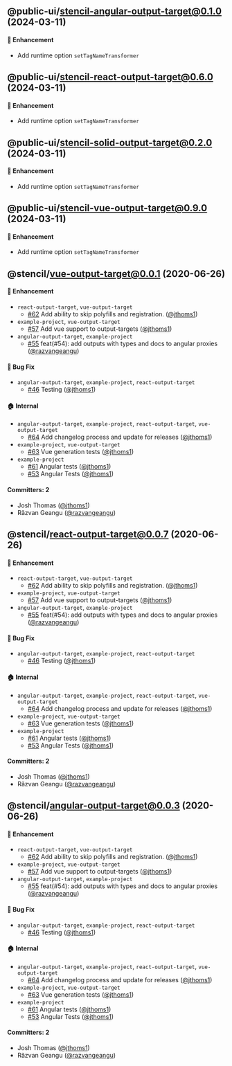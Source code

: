 ## @public-ui/stencil-angular-output-target@0.1.0 (2024-03-11)

#### :rocket: Enhancement

- Add runtime option `setTagNameTransformer`

## @public-ui/stencil-react-output-target@0.6.0 (2024-03-11)

#### :rocket: Enhancement

- Add runtime option `setTagNameTransformer`

## @public-ui/stencil-solid-output-target@0.2.0 (2024-03-11)

#### :rocket: Enhancement

- Add runtime option `setTagNameTransformer`

## @public-ui/stencil-vue-output-target@0.9.0 (2024-03-11)

#### :rocket: Enhancement

- Add runtime option `setTagNameTransformer`

## @stencil/vue-output-target@0.0.1 (2020-06-26)

#### :rocket: Enhancement

- `react-output-target`, `vue-output-target`
  - [#62](https://github.com/ionic-team/stencil-ds-output-targets/pull/62) Add ability to skip polyfills and registration. ([@jthoms1](https://github.com/jthoms1))
- `example-project`, `vue-output-target`
  - [#57](https://github.com/ionic-team/stencil-ds-output-targets/pull/57) Add vue support to output-targets ([@jthoms1](https://github.com/jthoms1))
- `angular-output-target`, `example-project`
  - [#55](https://github.com/ionic-team/stencil-ds-output-targets/pull/55) feat(#54): add outputs with types and docs to angular proxies ([@razvangeangu](https://github.com/razvangeangu))

#### :bug: Bug Fix

- `angular-output-target`, `example-project`, `react-output-target`
  - [#46](https://github.com/ionic-team/stencil-ds-output-targets/pull/46) Testing ([@jthoms1](https://github.com/jthoms1))

#### :house: Internal

- `angular-output-target`, `example-project`, `react-output-target`, `vue-output-target`
  - [#64](https://github.com/ionic-team/stencil-ds-output-targets/pull/64) Add changelog process and update for releases ([@jthoms1](https://github.com/jthoms1))
- `example-project`, `vue-output-target`
  - [#63](https://github.com/ionic-team/stencil-ds-output-targets/pull/63) Vue generation tests ([@jthoms1](https://github.com/jthoms1))
- `example-project`
  - [#61](https://github.com/ionic-team/stencil-ds-output-targets/pull/61) Angular tests ([@jthoms1](https://github.com/jthoms1))
  - [#53](https://github.com/ionic-team/stencil-ds-output-targets/pull/53) Angular Tests ([@jthoms1](https://github.com/jthoms1))

#### Committers: 2

- Josh Thomas ([@jthoms1](https://github.com/jthoms1))
- Răzvan Geangu ([@razvangeangu](https://github.com/razvangeangu))

## @stencil/react-output-target@0.0.7 (2020-06-26)

#### :rocket: Enhancement

- `react-output-target`, `vue-output-target`
  - [#62](https://github.com/ionic-team/stencil-ds-output-targets/pull/62) Add ability to skip polyfills and registration. ([@jthoms1](https://github.com/jthoms1))
- `example-project`, `vue-output-target`
  - [#57](https://github.com/ionic-team/stencil-ds-output-targets/pull/57) Add vue support to output-targets ([@jthoms1](https://github.com/jthoms1))
- `angular-output-target`, `example-project`
  - [#55](https://github.com/ionic-team/stencil-ds-output-targets/pull/55) feat(#54): add outputs with types and docs to angular proxies ([@razvangeangu](https://github.com/razvangeangu))

#### :bug: Bug Fix

- `angular-output-target`, `example-project`, `react-output-target`
  - [#46](https://github.com/ionic-team/stencil-ds-output-targets/pull/46) Testing ([@jthoms1](https://github.com/jthoms1))

#### :house: Internal

- `angular-output-target`, `example-project`, `react-output-target`, `vue-output-target`
  - [#64](https://github.com/ionic-team/stencil-ds-output-targets/pull/64) Add changelog process and update for releases ([@jthoms1](https://github.com/jthoms1))
- `example-project`, `vue-output-target`
  - [#63](https://github.com/ionic-team/stencil-ds-output-targets/pull/63) Vue generation tests ([@jthoms1](https://github.com/jthoms1))
- `example-project`
  - [#61](https://github.com/ionic-team/stencil-ds-output-targets/pull/61) Angular tests ([@jthoms1](https://github.com/jthoms1))
  - [#53](https://github.com/ionic-team/stencil-ds-output-targets/pull/53) Angular Tests ([@jthoms1](https://github.com/jthoms1))

#### Committers: 2

- Josh Thomas ([@jthoms1](https://github.com/jthoms1))
- Răzvan Geangu ([@razvangeangu](https://github.com/razvangeangu))

## @stencil/angular-output-target@0.0.3 (2020-06-26)

#### :rocket: Enhancement

- `react-output-target`, `vue-output-target`
  - [#62](https://github.com/ionic-team/stencil-ds-output-targets/pull/62) Add ability to skip polyfills and registration. ([@jthoms1](https://github.com/jthoms1))
- `example-project`, `vue-output-target`
  - [#57](https://github.com/ionic-team/stencil-ds-output-targets/pull/57) Add vue support to output-targets ([@jthoms1](https://github.com/jthoms1))
- `angular-output-target`, `example-project`
  - [#55](https://github.com/ionic-team/stencil-ds-output-targets/pull/55) feat(#54): add outputs with types and docs to angular proxies ([@razvangeangu](https://github.com/razvangeangu))

#### :bug: Bug Fix

- `angular-output-target`, `example-project`, `react-output-target`
  - [#46](https://github.com/ionic-team/stencil-ds-output-targets/pull/46) Testing ([@jthoms1](https://github.com/jthoms1))

#### :house: Internal

- `angular-output-target`, `example-project`, `react-output-target`, `vue-output-target`
  - [#64](https://github.com/ionic-team/stencil-ds-output-targets/pull/64) Add changelog process and update for releases ([@jthoms1](https://github.com/jthoms1))
- `example-project`, `vue-output-target`
  - [#63](https://github.com/ionic-team/stencil-ds-output-targets/pull/63) Vue generation tests ([@jthoms1](https://github.com/jthoms1))
- `example-project`
  - [#61](https://github.com/ionic-team/stencil-ds-output-targets/pull/61) Angular tests ([@jthoms1](https://github.com/jthoms1))
  - [#53](https://github.com/ionic-team/stencil-ds-output-targets/pull/53) Angular Tests ([@jthoms1](https://github.com/jthoms1))

#### Committers: 2

- Josh Thomas ([@jthoms1](https://github.com/jthoms1))
- Răzvan Geangu ([@razvangeangu](https://github.com/razvangeangu))
